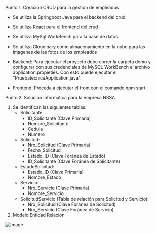 Punto 1. Creacion CRUD para la gestion de empleados
* Se utiliza la Springboot Java para el backend del crud
* Se utiliza React para el frontend del crud
* Se utiliza MySql WorkBench para la base de datos
* Se utiliza Cloudinary como almacenamiento en la nube para las imagenes de las fotos de los empleados

* Backend: Para ejecutar el proyecto debe correr la carpeta demo y configurar con sus credenciales de MySQL WorkBench el archivo application.propieties. Con esto puede ejecutar el "PruebatecnicaApplication.java".
* Frontend: Proceda a ejecutar el front con el comando npm start 

Punto 2. Solucion informatica para la empresa NSSA
1. Se identifican las siguientes tablas:
   * Solicitante:
     - ID_Solicitante (Clave Primaria)
     - Nombre_Solicitante
     - Cedula
     - Numero
   * Solicitud:
     - Nro_Solicitud (Clave Primaria)
     - Fecha_Solicitud
     - Estado_ID (Clave Foránea de Estado)
     - ID_Solicitante (Clave Foránea de Solicitante)
   * EstadoSolicitud:
     - Estado_ID (Clave Primaria)
     - Nombre_Estado
   * Servicio:
     - Nro_Servicio (Clave Primaria)
     - Nombre_Servicio
   * SolicitudServicio (Tabla de relación para Solicitud y Servicio):
     - Nro_Solicitud (Clave Foránea de Solicitud)
     - Nro_Servicio (Clave Foránea de Servicio)
2. Modelo Entidad Relacion
   
  ![image](https://github.com/DanlerLo/PruebaTecnica/assets/50645244/e25e4aa1-514a-4ea8-88f6-a75e3fc8e172)
